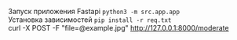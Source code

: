 Запуск приложения Fastapi <code>python3 -m src.app.app</code>\
Установка зависимостей <code>pip install -r req.txt</code> \
curl -X POST -F "file=@example.jpg" http://127.0.0.1:8000/moderate
